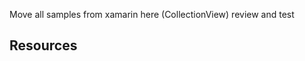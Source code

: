 ﻿																				   
Move all samples from xamarin here (CollectionView)
review and test



## Resources